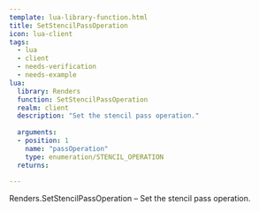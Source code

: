 ```yaml
---
template: lua-library-function.html
title: SetStencilPassOperation
icon: lua-client
tags:
  - lua
  - client
  - needs-verification
  - needs-example
lua:
  library: Renders
  function: SetStencilPassOperation
  realm: client
  description: "Set the stencil pass operation."
  
  arguments:
  - position: 1
    name: "passOperation"
    type: enumeration/STENCIL_OPERATION
  returns:
    
---
```


<div class="lua__search__keywords">
Renders.SetStencilPassOperation &#x2013; Set the stencil pass operation.
</div>

